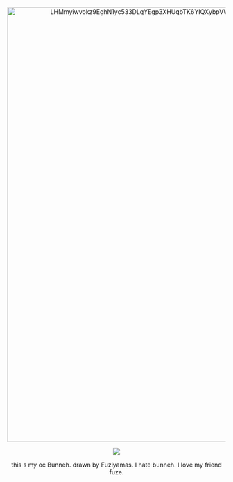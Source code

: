 <div align="center">
<img width="700" height="1000" alt="LHMmyiwvokz9EghN1yc533DLqYEgp3XHUqbTK6YIQXybpVW6ufBIcFhuGsvU" src="https://github.com/user-attachments/assets/376a6708-b3cf-4439-b1f1-e2a789d6ef72" />

![](https://komarev.com/ghpvc/?username=Ovrpheus&label=hi&color=e1cac2&style=plastic)

this s my oc Bunneh. drawn by Fuziyamas. I hate bunneh. I love my friend fuze.


